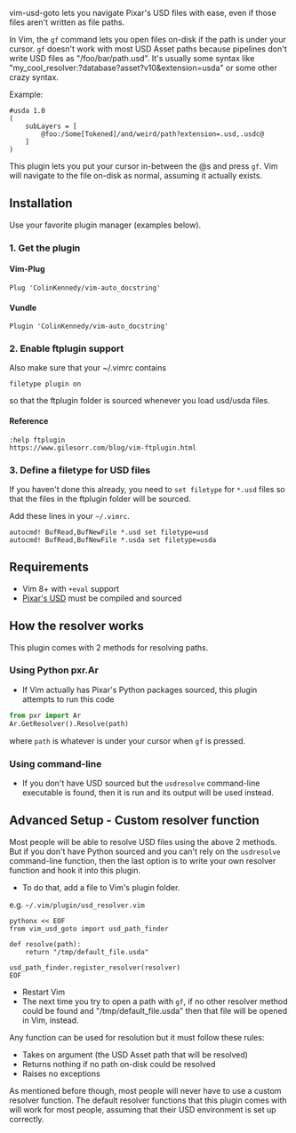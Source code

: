 vim-usd-goto lets you navigate Pixar's USD files with ease, even if
those files aren't written as file paths.

In Vim, the `gf` command lets you open files on-disk if the path is
under your cursor. `gf` doesn't work with most USD Asset paths because
pipelines don't write USD files as "/foo/bar/path.usd". It's usually
some syntax like "my_cool_resolver:?database?asset?v10&extension=usda"
or some other crazy syntax.

Example:

```usda
#usda 1.0
(
    subLayers = [
        @foo:/Some[Tokened]/and/weird/path?extension=.usd,.usdc@
    ]
)
```

This plugin lets you put your cursor in-between the @s and press `gf`.
Vim will navigate to the file on-disk as normal, assuming it actually
exists.


## Installation
Use your favorite plugin manager (examples below).

### 1. Get the plugin
#### Vim-Plug
```vim
Plug 'ColinKennedy/vim-auto_docstring'
```

#### Vundle
```vim
Plugin 'ColinKennedy/vim-auto_docstring'
```

### 2. Enable ftplugin support
Also make sure that your ~/.vimrc contains 

```vim
filetype plugin on
```

so that the ftplugin folder is sourced whenever you load usd/usda files.

#### Reference
```
:help ftplugin
https://www.gilesorr.com/blog/vim-ftplugin.html
```


### 3. Define a filetype for USD files
If you haven't done this already, you need to `set filetype` for `*.usd` files
so that the files in the ftplugin folder will be sourced.

Add these lines in your `~/.vimrc`.

```vim
autocmd! BufRead,BufNewFile *.usd set filetype=usd
autocmd! BufRead,BufNewFile *.usda set filetype=usda
```


## Requirements
- Vim 8+ with `+eval` support
- [Pixar's USD](https://github.com/PixarAnimationStudios/USD) must be
compiled and sourced


## How the resolver works
This plugin comes with 2 methods for resolving paths.

### Using Python pxr.Ar
- If Vim actually has Pixar's Python packages sourced, this plugin
attempts to run this code

```python
from pxr import Ar
Ar.GetResolver().Resolve(path)
```

where `path` is whatever is under your cursor when `gf` is pressed.


### Using command-line
- If you don't have USD sourced but the `usdresolve` command-line
executable is found, then it is run and its output will be used instead.


## Advanced Setup - Custom resolver function
Most people will be able to resolve USD files using the above 2
methods. But if you don't have Python sourced and you can't rely on the
`usdresolve` command-line function, then the last option is to write
your own resolver function and hook it into this plugin.

- To do that, add a file to Vim's plugin folder.

e.g. `~/.vim/plugin/usd_resolver.vim`

```vim
pythonx << EOF
from vim_usd_goto import usd_path_finder

def resolve(path):
    return "/tmp/default_file.usda"

usd_path_finder.register_resolver(resolver)
EOF
```

- Restart Vim
- The next time you try to open a path with `gf`, if no other resolver
method could be found and "/tmp/default_file.usda" then that file will
be opened in Vim, instead.

Any function can be used for resolution but it must follow these rules:

- Takes on argument (the USD Asset path that will be resolved)
- Returns nothing if no path on-disk could be resolved
- Raises no exceptions

As mentioned before though, most people will never have to use a custom
resolver function. The default resolver functions that this plugin comes
with will work for most people, assuming that their USD environment is
set up correctly.
